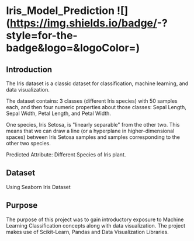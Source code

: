 # Iris_Model_Prediction ![<Badge Name>](https://img.shields.io/badge/<Badge Text>-<Background Color>?style=for-the-badge&logo=<Icon Name>&logoColor=<Logo Color>)



## Introduction

The Iris dataset is a classic dataset for classification, machine learning, and data visualization.

The dataset contains: 3 classes (different Iris species) with 50 samples each, and then four numeric properties about those classes: Sepal Length, Sepal Width, Petal Length, and Petal Width.

One species, Iris Setosa, is "linearly separable" from the other two. This means that we can draw a line (or a hyperplane in higher-dimensional spaces) between Iris Setosa samples and samples corresponding to the other two species.

Predicted Attribute: Different Species of Iris plant.



## Dataset

Using Seaborn Iris Dataset



## Purpose

The purpose of this project was to gain introductory exposure to Machine Learning Classification concepts along with data visualization. The project makes use of Scikit-Learn, Pandas and Data Visualization Libraries.
